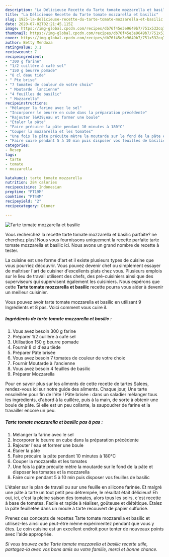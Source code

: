 ```yaml
---
description: "La Délicieuse Recette du Tarte tomate mozzarella et basilic"
title: "La Délicieuse Recette du Tarte tomate mozzarella et basilic"
slug: 1925-la-delicieuse-recette-du-tarte-tomate-mozzarella-et-basilic
date: 2020-07-02T02:21:45.115Z
image: https://img-global.cpcdn.com/recipes/db76f45e3e9649b7/751x532cq70/tarte-tomate-mozzarella-et-basilic-photo-principale-de-la-recette.jpg
thumbnail: https://img-global.cpcdn.com/recipes/db76f45e3e9649b7/751x532cq70/tarte-tomate-mozzarella-et-basilic-photo-principale-de-la-recette.jpg
cover: https://img-global.cpcdn.com/recipes/db76f45e3e9649b7/751x532cq70/tarte-tomate-mozzarella-et-basilic-photo-principale-de-la-recette.jpg
author: Betty Mendoza
ratingvalue: 3.1
reviewcount: 7
recipeingredient:
- "300 g farine"
- "1/2 cuillère à café sel"
- "150 g beurre pomade"
- "8 cl deau tide"
- " Pte brise"
- "7 tomates de couleur de votre choix"
- " Moutarde  lancienne"
- "4 feuilles de basilic"
- " Mozzarella"
recipeinstructions:
- "Mélanger la farine avec le sel"
- "Incorporer le beurre en cube dans la préparation précédente"
- "Rajouter l&#39;eau et former une boule"
- "Étaler la pâte"
- "Faire précuire la pâte pendant 10 minutes à 180°C"
- "Couper la mozzarella et les tomates"
- "Une fois la pâte précuite mètre la moutarde sur le fond de la pâte et disposer les tomates et la mozzarella"
- "Faire cuire pendant 5 à 10 min puis disposer vos feuilles de basilic"
categories:
- Resep
tags:
- tarte
- tomate
- mozzarella

katakunci: tarte tomate mozzarella 
nutrition: 284 calories
recipecuisine: Indonesian
preptime: "PT19M"
cooktime: "PT44M"
recipeyield: "2"
recipecategory: Dinner

---
```



![Tarte tomate mozzarella et basilic](https://img-global.cpcdn.com/recipes/db76f45e3e9649b7/751x532cq70/tarte-tomate-mozzarella-et-basilic-photo-principale-de-la-recette.jpg)

Vous recherchez la recette tarte tomate mozzarella et basilic parfaite? ne cherchez plus! Nous vous fournissons uniquement la recette parfaite tarte tomate mozzarella et basilic ici. Nous avons un grand nombre de recette à tester.

La cuisine est une forme d'art et il existe plusieurs types de cuisine que vous pourriez découvrir. Vous pouvez devenir chef ou simplement essayer de maîtriser l'art de cuisiner d'excellents plats chez vous. Plusieurs emplois sur le lieu de travail utilisent des chefs, des pré-cuisiniers ainsi que des superviseurs qui supervisent également les cuisiniers. Nous espérons que cette <strong> Tarte tomate mozzarella et basilic </strong> recette pourra vous aider à devenir un meilleur cuisinier.

<!--inarticleads1-->

Vous pouvez avoir tarte tomate mozzarella et basilic en utilisant 9 Ingrédients et 8 pas. Voici comment vous cuire il.

##### Ingrédients de tarte tomate mozzarella et basilic :

1. Vous avez besoin 300 g farine
1. Préparer 1/2 cuillère à café sel
1. Utilisation 150 g beurre pomade
1. Fournir 8 cl d&#39;eau tiède
1. Préparer  Pâte brisée
1. Vous avez besoin 7 tomates de couleur de votre choix
1. Fournir  Moutarde à l&#39;ancienne
1. Vous avez besoin 4 feuilles de basilic
1. Préparer  Mozzarella


Pour en savoir plus sur les aliments de cette recette de tartes Salees, rendez-vous ici sur notre guide des aliments. Chaque jour, Une tarte ensoleillée pour fin de l&#39;été ! Pâte brisée : dans un saladier mélanger tous les ingrédients, d&#39;abord à la cuillère, puis à la main, de sorte à obtenir une boule de pâte. Si elle est un peu collante, la saupoudrer de farine et la travailler encore un peu. 

<!--inarticleads2-->

##### Tarte tomate mozzarella et basilic pas à pas :

1. Mélanger la farine avec le sel
1. Incorporer le beurre en cube dans la préparation précédente
1. Rajouter l&#39;eau et former une boule
1. Étaler la pâte
1. Faire précuire la pâte pendant 10 minutes à 180°C
1. Couper la mozzarella et les tomates
1. Une fois la pâte précuite mètre la moutarde sur le fond de la pâte et disposer les tomates et la mozzarella
1. Faire cuire pendant 5 à 10 min puis disposer vos feuilles de basilic


L&#39;étaler sur le plan de travail ou sur une feuille en silicone farinée. Et malgré une pâte à tarte un tout petit peu détrempée, le résultat était délicieux! Eh oui, ici, c&#39;est la pleine saison des tomates, alors tous les soirs, c&#39;est recette à base de tomates. Facile et rapide à réaliser, goûteuse et diététique. Etalez la pâte feuilletée dans un moule à tarte recouvert de papier sulfurisé. 

<!--inarticleads1-->

<p>
Prenez ces concepts de recettes Tarte tomate mozzarella et basilic et utilisez-les ainsi que peut-être même expérimentez pendant que vous y êtes. Le coin cuisine est un excellent endroit pour tenter de nouveaux points avec l'aide appropriée.
</p>

<p>
<i>Si vous trouvez cette Tarte tomate mozzarella et basilic recette utile, partagez-la avec vos bons amis ou votre famille, merci et bonne chance.</i>
</p>
